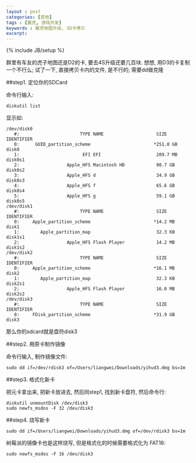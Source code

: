 ```yaml
---
layout : post
categories: [其他]
tags : [翼虎, 游戏开发]
keywords : 翼虎地图升级, SD卡拷贝
excerpt: 
---
```

{% include JB/setup %}



群里有车友的虎子地图还是D2的卡, 要去4S升级还要几百块. 想想, 用D3的卡复制一个不行么; 试了一下, 直接拷贝卡内的文件, 是不行的; 需要dd做克隆

##step1. 定位你的SDCard

命令行输入: 

	diskutil list
	
显示如:

	/dev/disk0
	   #:                       TYPE NAME                    SIZE       IDENTIFIER
	   0:      GUID_partition_scheme                        *251.0 GB   disk0
	   1:                        EFI EFI                     209.7 MB   disk0s1
	   2:                  Apple_HFS Macintosh HD            90.7 GB    disk0s2
	   3:                  Apple_HFS d                       34.9 GB    disk0s3
	   4:                  Apple_HFS f                       65.6 GB    disk0s4
	   5:                  Apple_HFS g                       59.1 GB    disk0s5
	/dev/disk1
	   #:                       TYPE NAME                    SIZE       IDENTIFIER
	   0:     Apple_partition_scheme                        *14.2 MB    disk1
	   1:        Apple_partition_map                         32.3 KB    disk1s1
	   2:                  Apple_HFS Flash Player            14.2 MB    disk1s2
	/dev/disk2
	   #:                       TYPE NAME                    SIZE       IDENTIFIER
	   0:     Apple_partition_scheme                        *16.1 MB    disk2
	   1:        Apple_partition_map                         32.3 KB    disk2s1
	   2:                  Apple_HFS Flash Player            16.0 MB    disk2s2
	/dev/disk3
	   #:                       TYPE NAME                    SIZE       IDENTIFIER
	   0:     FDisk_partition_scheme                        *31.9 GB    disk3
	   
那么你的sdcard就是盘符disk3

##step2. 用原卡制作镜像

命令行输入, 制作镜像文件:

	sudo dd if=/dev/rdisk3 of=/Users/liangwei/Downloads/yihud3.dmg bs=1m
	
##step3. 格式化新卡

把元卡拿出来, 把新卡放进去, 然后同step1, 找到新卡盘符, 然后命令行:

	diskutil unmountDisk /dev/disk3	
	sudo newfs_msdos -F 32 /dev/disk3
	
##step4. 烧写新卡

	sudo dd if=/Users/liangwei/Downloads/yihud3.dmg of=/dev/rdisk3 bs=1m
	
树莓派的镜像卡也是这样烧写, 但是格式化的时候需要格式化为 FAT16:

	sudo newfs_msdos -F 16 /dev/disk3
	
	
	
	